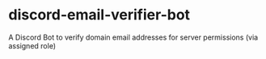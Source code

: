 # discord-email-verifier-bot
A Discord Bot to verify domain email addresses for server permissions (via assigned role)
